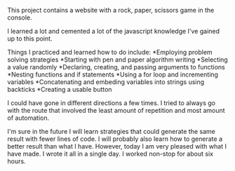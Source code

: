 This project contains a website with a rock, paper, scissors game in the console.

I learned a lot and cemented a lot of the javascript knowledge I've gained up to this point.

Things I practiced and learned how to do include:
*Employing problem solving strategies
*Starting with pen and paper algorithm writing
*Selecting a value randomly
*Declaring, creating, and passing arguments to functions
*Nesting functions and if statements
*Using a for loop and incrementing variables
*Concatenating and embeding variables into strings using backticks
*Creating a usable button

I could have gone in different directions a few times. I tried to always go with the route that involved the least amount of repetition and most amount of automation.

I'm sure in the future I will learn strategies that could generate the same result with fewer lines of code. I will probably also learn how to generate a better result than what I have. However, today I am very pleased with what I have made. I wrote it all in a single day. I worked non-stop for about six hours.